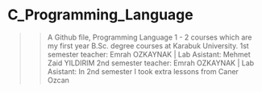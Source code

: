 # C_Programming_Language
>> A Github file, Programming Language 1 - 2 courses which are my first year B.Sc. degree courses at Karabuk University.
>> 1st semester teacher: Emrah OZKAYNAK | Lab Asistant: Mehmet Zaid YILDIRIM
>> 2nd semester teacher: Emrah OZKAYNAK | Lab Asistant: 
>> In 2nd semester I took extra lessons from Caner Ozcan
